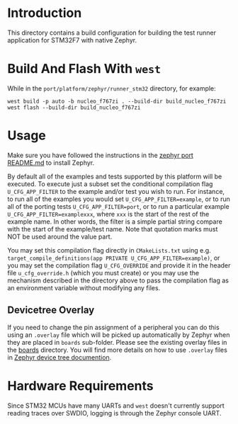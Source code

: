 # Introduction
This directory contains a build configuration for building the test runner application for STM32F7 with native Zephyr.  

# Build And Flash With `west`
While in the `port/platform/zephyr/runner_stm32` directory, for example:

  ```
  west build -p auto -b nucleo_f767zi . --build-dir build_nucleo_f767zi
  west flash --build-dir build_nucleo_f767zi
  ```

# Usage
Make sure you have followed the instructions in the [zephyr port README.md](../README.md) to install Zephyr.

By default all of the examples and tests supported by this platform will be executed.  To execute just a subset set the conditional compilation flag `U_CFG_APP_FILTER` to the example and/or test you wish to run.  For instance, to run all of the examples you would set `U_CFG_APP_FILTER=example`, or to run all of the porting tests `U_CFG_APP_FILTER=port`, or to run a particular example `U_CFG_APP_FILTER=examplexxx`, where `xxx` is the start of the rest of the example name.  In other words, the filter is a simple partial string compare with the start of the example/test name.  Note that quotation marks must NOT be used around the value part.

You may set this compilation flag directly in `CMakeLists.txt` using e.g. `target_compile_definitions(app PRIVATE U_CFG_APP_FILTER=example)`, or you may set the compilation flag `U_CFG_OVERRIDE` and provide it in the header file `u_cfg_override.h` (which you must create) or you may use the mechanism described in the directory above to pass the compilation flag as an environment variable without modifying any files.

## Devicetree Overlay
If you need to change the pin assignment of a peripheral you can do this using an `.overlay` file which will be picked up automatically by Zephyr when they are placed in `boards` sub-folder.
Please see the existing overlay files in the [boards](boards) directory. You will find more details on how to use `.overlay` files in [Zephyr device tree documention](https://docs.zephyrproject.org/latest/guides/dts/howtos.html#set-devicetree-overlays).

# Hardware Requirements
Since STM32 MCUs have many UARTs and `west` doesn't currently support reading traces over SWDIO, logging is through the Zephyr console UART.